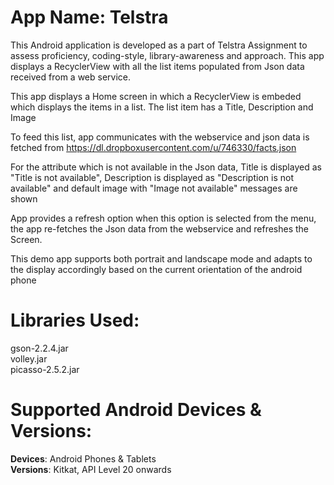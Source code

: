 # App Name: Telstra
This Android application is developed as a part of Telstra Assignment to assess proficiency, coding-style, library-awareness and approach.  This app displays a RecyclerView with all the list items populated from Json data received from a web service.

This app displays a Home screen in which a RecyclerView is embeded which displays the items in a list. The list item has a Title, Description and Image </br>

To feed this list, app communicates with the webservice and json data is fetched from https://dl.dropboxusercontent.com/u/746330/facts.json
 
For the attribute which is not available in the Json data, Title is displayed as "Title is not available", Description is displayed as "Description is not available" and default image with "Image not available" messages are shown 

App provides a refresh option when this option is selected from the menu, the app re-fetches the Json data from the webservice and refreshes the Screen.

This demo app supports both portrait and landscape mode and adapts to the display accordingly based on the current orientation of the android phone

# Libraries Used:
gson-2.2.4.jar </br>
volley.jar  </br>
picasso-2.5.2.jar </br>

# Supported Android Devices & Versions:
<b>Devices</b>: Android Phones & Tablets  
<b>Versions</b>: Kitkat, API Level 20 onwards
